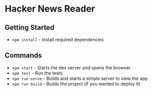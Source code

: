 # Hacker News Reader

## Getting Started

-   `npm install` - Install required dependencies

## Commands

-   `npm start` - Starts the dev server and opens the browser
-   `npm test` - Run the tests
-   `npm run serve` - Builds and starts a simple server to view the app
-   `npm run build` - Builds the project (if you wanted to deploy it)
